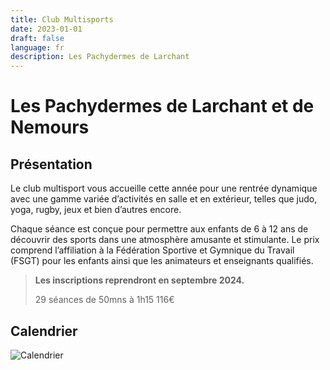 ```yaml
---
title: Club Multisports
date: 2023-01-01
draft: false
language: fr
description: Les Pachydermes de Larchant
---
```

# Les Pachydermes de Larchant et de Nemours

## Présentation

Le club multisport vous accueille cette année pour une rentrée dynamique avec une gamme variée d’activités en salle et en extérieur, telles que judo, yoga, rugby, jeux et bien d’autres encore. 

Chaque séance est conçue pour permettre aux enfants de 6 à 12 ans de découvrir des sports dans une atmosphère amusante et stimulante. Le prix comprend l’affiliation à la Fédération Sportive et Gymnique du Travail (FSGT) pour les enfants ainsi que les animateurs et enseignants qualifiés.

>  **Les inscriptions reprendront en septembre 2024.**
>
> 29 séances de 50mns à 1h15 116€

## Calendrier



![Calendrier]( "Calendrier")
